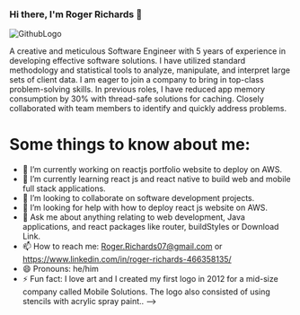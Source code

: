 ### Hi there, I'm Roger Richards 👋

![GithubLogo](https://user-images.githubusercontent.com/20470279/116918387-d4412400-ac1d-11eb-9eaa-254abe7ba947.jpg)
 

A creative and meticulous Software Engineer with 5 years of experience in developing effective software solutions. I have utilized 
standard methodology and statistical tools to analyze, manipulate, and interpret large sets of client data. I am eager to join
a company to bring in top-class problem-solving skills. In previous roles, I have reduced app memory consumption by 30% with 
thread-safe solutions for caching. Closely collaborated with team members to identify and quickly address problems.

# Some things to know about me:

- 🔭 I’m currently working on reactjs portfolio website to deploy on AWS.
- 🌱 I’m currently learning react js and react native to build web and mobile full stack applications.
- 👯 I’m looking to collaborate on software development projects.
- 🤔 I’m looking for help with how to deploy react js website on AWS.
- 💬 Ask me about anything relating to web development, Java applications, and react packages like router, buildStyles or Download Link.
- 📫 How to reach me: Roger.Richards07@gmail.com or https://www.linkedin.com/in/roger-richards-466358135/
- 😄 Pronouns: he/him
- ⚡ Fun fact: I love art and I created my first logo in 2012 for a mid-size company called Mobile Solutions. The logo also consisted of     using stencils with acrylic spray paint.. 
-->
